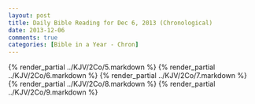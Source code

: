 ```yaml
---
layout: post
title: Daily Bible Reading for Dec 6, 2013 (Chronological)
date: 2013-12-06
comments: true
categories: [Bible in a Year - Chron]
---
```

{% render_partial ../KJV/2Co/5.markdown %}
{% render_partial ../KJV/2Co/6.markdown %}
{% render_partial ../KJV/2Co/7.markdown %}
{% render_partial ../KJV/2Co/8.markdown %}
{% render_partial ../KJV/2Co/9.markdown %}
